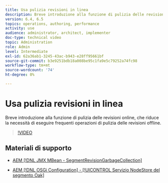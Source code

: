 ```yaml
---
title: Usa pulizia revisioni in linea
description: Breve introduzione alla funzione di pulizia delle revisioni online. La funzione di pulizia delle revisioni online riduce la necessità di eseguire frequenti operazioni di pulizia delle revisioni offline.
version: 6.4, 6.5
topics: operations, authoring, performance
activity: use
audience: administrator, architect, implementer
doc-type: technical video
topic: Administration
role: Admin
level: Intermediate
exl-id: 62a36ab1-3245-43ac-b943-e28ff95661bf
source-git-commit: b3e9251bdb18a008be95c1fa9e5c79252a74fc98
workflow-type: tm+mt
source-wordcount: '74'
ht-degree: 0%

---
```


# Usa pulizia revisioni in linea

Breve introduzione alla funzione di pulizia delle revisioni online, che riduce la necessità di eseguire frequenti operazioni di pulizia delle revisioni offline.

>[!VIDEO](https://video.tv.adobe.com/v/17004?quality=12&learn=on)

## Materiali di supporto

* [AEM [!DNL JMX MBean - SegmentRevisionGarbageCollection]](http://localhost:4502/system/console/jmx/org.apache.jackrabbit.oak%3Aname%3DSegment+node+store+revision+garbage+collection%2Ctype%3DSegmentRevisionGarbageCollection)

* [AEM [!DNL OSGi Configuration] - [!UICONTROL Servizio NodeStore del segmento Oak]](http://localhost:4502/system/console/configMgr/org.apache.jackrabbit.oak.segment.SegmentNodeStoreService)
